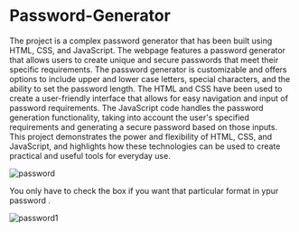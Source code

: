 # Password-Generator
The project is a complex password generator that has been built using HTML, CSS, and JavaScript. The webpage features a password generator that allows users to create unique and secure passwords that meet their specific requirements. The password generator is customizable and offers options to include upper and lower case letters, special characters, and the ability to set the password length. The HTML and CSS have been used to create a user-friendly interface that allows for easy navigation and input of password requirements. The JavaScript code handles the password generation functionality, taking into account the user's specified requirements and generating a secure password based on those inputs. This project demonstrates the power and flexibility of HTML, CSS, and JavaScript, and highlights how these technologies can be used to create practical and useful tools for everyday use.


![password](https://user-images.githubusercontent.com/70109681/221341990-49fb3cbf-c64d-4a78-ba2d-3e0b04369f57.png)

You only have to check the box if you want that particular format in ypur password .



![password1](https://user-images.githubusercontent.com/70109681/221341993-e27b0baf-1b73-48a1-a352-d03eb9c8b25b.png)
